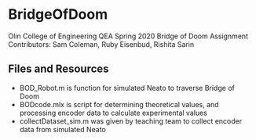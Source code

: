 # BridgeOfDoom
Olin College of Engineering
QEA Spring 2020 Bridge of Doom Assignment 
Contributors: Sam Coleman, Ruby Eisenbud, Rishita Sarin

## Files and Resources
* BOD_Robot.m is function for simulated Neato to traverse Bridge of Doom
* BODcode.mlx is script for determining theoretical values, and processing encoder data to calculate experimental values
* collectDataset_sim.m was given by teaching team to collect encoder data from simulated Neato

